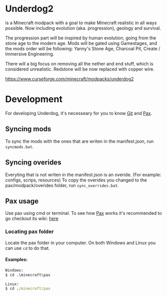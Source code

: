 # Underdog2
is a Minecraft modpack with a goal to make Minecraft realistic in all ways possible. Now including evolution (aka. progression), geology and survival.

The progression part will be inspired by human evolution, going from the stone age to the modern age. Mods will be gated using Gamestages, and the mods order will be following: Yanny's Stone Age, Charcoal Pit, Create / Immersive Engineering. 

There will a big focus on removing all the nether and end stuff, which is considered unrealistic. Redstone will be now replaced with copper wire.

https://www.curseforge.com/minecraft/modpacks/underdog2

# Development
For developing Underdog, it's necesseary for you to know [Git] and [Pax].

## Syncing mods
To sync the mods with the ones that are writen in the manifest.json, run `syncmods.bat`.

## Syncing overides
Everyting that is not writen in the manifest.json is an overide. (For example: configs, scrips, resources)
To copy the overides you changed to the pax/modpack/overides folder, run `sync_overrides.bat`.



## Pax usage
Use pax using cmd or terminal.
To see how [Pax] works it's recommended to go checkout its wiki: [here](https://github.com/froehlichA/pax/wiki)

### Locating pax folder
Locate the pax folder in your computer.
On both Windows and Linux you can use `cd` to do that.

#### Examples:
```cmd
Windows:
$ cd .\minecraft\pax

Linux:
$ cd ./minecraft/pax
```

<!-- Links: -->
[Git]: https://git-scm.com/
[Pax]: https://github.com/froehlichA/pax
[ModPackDownloader]: https://github.com/Nincraft/ModPackDownloader
